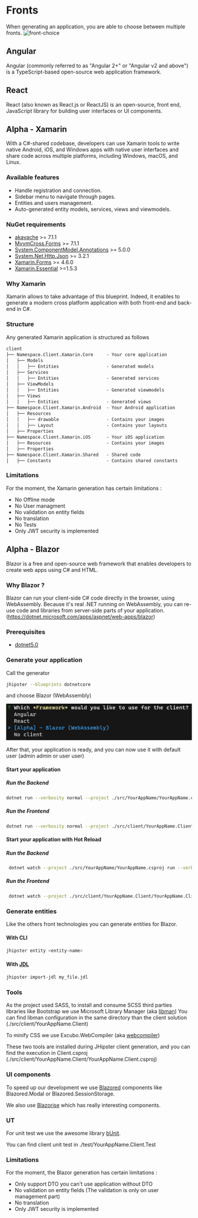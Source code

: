 
# Fronts

When generating an application, you are able to choose between multiple fronts. 
![front-choice](../assets/Front-choice.png)

## Angular

Angular (commonly referred to as "Angular 2+" or "Angular v2 and above") is a TypeScript-based open-source web application framework.

## React

React (also known as React.js or ReactJS) is an open-source, front end, JavaScript library for building user interfaces or UI components.

## Alpha - Xamarin

With a C#-shared codebase, developers can use Xamarin tools to write native Android, iOS, and Windows apps with native user interfaces and share code across multiple platforms, including Windows, macOS, and Linux.

### Available features

- Handle registration and connection.
- Sidebar menu to navigate through pages.
- Entities and users management.
- Auto-generated entity models, services, views and viewmodels.

### NuGet requirements

- [akavache](https://www.nuget.org/packages/akavache/) >= 7.1.1
- [MvvmCross.Forms](https://www.nuget.org/packages/MvvmCross.Forms/) >= 7.1.1
- [System.ComponentModel.Annotations](https://www.nuget.org/packages/System.ComponentModel.Annotations/) >= 5.0.0
- [System.Net.Http.Json](https://www.nuget.org/packages/System.Net.Http.Json/) >= 3.2.1
- [Xamarin.Forms](https://www.nuget.org/packages/Xamarin.Forms) >= 4.6.0
- [Xamarin.Essential](https://www.nuget.org/packages/Xamarin.Essentials/) >=1.5.3

### Why Xamarin

Xamarin allows to take advantage of this blueprint. Indeed, it enables to generate a modern cross platform application with both front-end and back-end in C#.

### Structure

Any generated Xamarin application is structured as follows
```
client
├── Namespace.Client.Xamarin.Core     - Your core application
│   ├── Models
│   │   ├── Entities                  - Generated models
│   ├── Services
│   │   ├── Entities                  - Generated services
│   ├── ViewModels
│   │   ├── Entities                  - Generated viewmodels
│   ├── Views
│   │   ├── Entities                  - Generated views
├── Namespace.Client.Xamarin.Android  - Your Android application
│   ├── Resources          
│   │   ├── drawable                  - Contains your images
│   │   ├── Layout                    - Contains your layouts
│   ├── Properties
├── Namespace.Client.Xamarin.iOS      - Your iOS application   
│   ├── Resources                     - Contains your images
│   ├── Properties
├── Namespace.Client.Xamarin.Shared   - Shared code
│   ├── Constants                     - Contains shared constants
```

### Limitations 

For the moment, the Xamarin generation has certain limitations : 

- No Offline mode
- No User managment
- No validation on entity fields
- No translation 
- No Tests
- Only JWT security is implemented 

## Alpha - Blazor

Blazor is a free and open-source web framework that enables developers to create web apps using C# and HTML.

### Why Blazor ? 

Blazor can run your client-side C# code directly in the browser, using WebAssembly. Because it's real .NET running on WebAssembly, you can re-use code and libraries from server-side parts of your application. (https://dotnet.microsoft.com/apps/aspnet/web-apps/blazor)

### Prerequisites

- [dotnet5.0](https://dotnet.microsoft.com/download/dotnet/5.0)

### Generate your application 

Call the generator

```bash
jhipster --blueprints dotnetcore
```

and choose Blazor (WebAssembly)

![front-choice](../assets/blazor-choice.png)

After that, your application is ready, and you can now use it with default user (admin admin or user user)

#### Start your application

##### Run the Backend

```bash
dotnet run --verbosity normal --project ./src/YourAppName/YourAppName.csproj
```

##### Run the Frontend

```bash
dotnet run --verbosity normal --project ./src/client/YourAppName.Client/YourAppName.Client.csproj
```

#### Start your application with Hot Reload

##### Run the Backend
```bash
 dotnet watch --project ./src/YourAppName/YourAppName.csproj run --verbosity normal
 ```
##### Run the Frontend
```bash
 dotnet watch --project ./src/client/YourAppName.Client/YourAppName.Client.csproj run --verbosity normal
 ```

### Generate entities 

Like the others front technologies you can generate entities for Blazor.

#### With CLI
```bash
jhipster entity <entity-name>
```

#### With [JDL](https://start.jhipster.tech/jdl-studio/)
```bash
jhipster import-jdl my_file.jdl
```

### Tools 

As the project used SASS, to install and consume SCSS third parties libraries like Bootstrap we use Microsoft Library Manager (aka [libman](https://github.com/aspnet/LibraryManager)) 
You can find libman configuration in the same directory than the client solution (./src/client/YourAppName.Client)

To minify CSS  we use Excubo.WebCompiler (aka [webcompiler](https://github.com/excubo-ag/WebCompiler))

These two tools are installed during JHipster client generation, and you can find the execution in Client.csproj (./src/client/YourAppName.Client/YourAppName.Client.csproj)

### UI components 

To speed up our development we use [Blazored](https://github.com/Blazored) components like Blazored.Modal or Blazored.SessionStorage. 

We also use [Blazorise](https://github.com/stsrki/Blazorise) which has really interesting components.

### UT 

For unit test we use the awesome library [bUnit](https://github.com/egil/bUnit).

You can find client unit test in ./test/YourAppName.Client.Test

### Limitations 

For the moment, the Blazor generation has certain limitations : 

- Only support DTO you can't use application without DTO 
- No validation on entity fields (The validation is only on user management part)
- No translation 
- Only JWT security is implemented 
